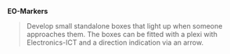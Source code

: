 **EO-Markers**

> Develop small standalone boxes that light up when someone approaches them.
> The boxes can be fitted with a plexi with Electronics-ICT and a
> direction indication via an arrow.
